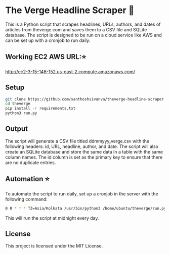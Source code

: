 # The Verge Headline Scraper 📰
This is a Python script that scrapes headlines, URLs, authors, and dates of articles from theverge.com and saves them to a CSV file and SQLite database.
The script is designed to be run on a cloud service like AWS and can be set up with a cronjob to run daily.

## Working EC2 AWS URL:⭐
http://ec2-3-15-146-152.us-east-2.compute.amazonaws.com/

## Setup
```bash
git clone https://github.com/santhoshsivanva/theverge-headline-scraper.git
cd theverge
pip install -r requirements.txt
python3 run.py
```

## Output
The script will generate a CSV file titled ddmmyyy_verge.csv with the following headers: id, URL, headline, author, and date. The script will also create an SQLite database and store the same data in a table with the same column names. The id column is set as the primary key to ensure that there are no duplicate entries.

## Automation ⭐
To automate the script to run daily, set up a cronjob in the server with the following command:

```bash
0 0 * * * TZ=Asia/Kolkata /usr/bin/python3 /home/ubuntu/theverge/run.py
```

This will run the script at midnight every day.

## License
This project is licensed under the MIT License.
